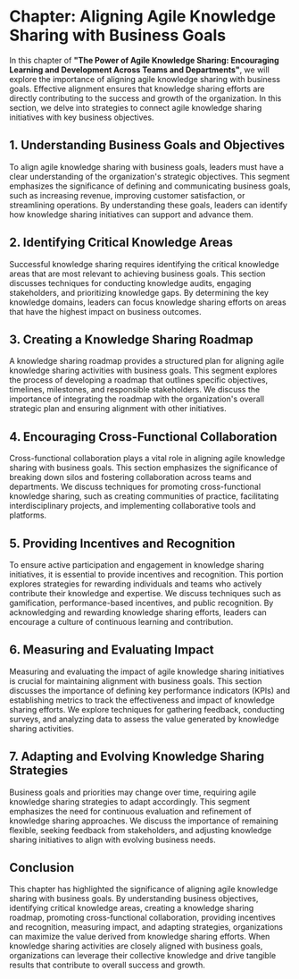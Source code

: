 Chapter: Aligning Agile Knowledge Sharing with Business Goals
=============================================================

In this chapter of **"The Power of Agile Knowledge Sharing: Encouraging Learning and Development Across Teams and Departments"**, we will explore the importance of aligning agile knowledge sharing with business goals. Effective alignment ensures that knowledge sharing efforts are directly contributing to the success and growth of the organization. In this section, we delve into strategies to connect agile knowledge sharing initiatives with key business objectives.

**1. Understanding Business Goals and Objectives**
--------------------------------------------------

To align agile knowledge sharing with business goals, leaders must have a clear understanding of the organization's strategic objectives. This segment emphasizes the significance of defining and communicating business goals, such as increasing revenue, improving customer satisfaction, or streamlining operations. By understanding these goals, leaders can identify how knowledge sharing initiatives can support and advance them.

**2. Identifying Critical Knowledge Areas**
-------------------------------------------

Successful knowledge sharing requires identifying the critical knowledge areas that are most relevant to achieving business goals. This section discusses techniques for conducting knowledge audits, engaging stakeholders, and prioritizing knowledge gaps. By determining the key knowledge domains, leaders can focus knowledge sharing efforts on areas that have the highest impact on business outcomes.

**3. Creating a Knowledge Sharing Roadmap**
-------------------------------------------

A knowledge sharing roadmap provides a structured plan for aligning agile knowledge sharing activities with business goals. This segment explores the process of developing a roadmap that outlines specific objectives, timelines, milestones, and responsible stakeholders. We discuss the importance of integrating the roadmap with the organization's overall strategic plan and ensuring alignment with other initiatives.

**4. Encouraging Cross-Functional Collaboration**
-------------------------------------------------

Cross-functional collaboration plays a vital role in aligning agile knowledge sharing with business goals. This section emphasizes the significance of breaking down silos and fostering collaboration across teams and departments. We discuss techniques for promoting cross-functional knowledge sharing, such as creating communities of practice, facilitating interdisciplinary projects, and implementing collaborative tools and platforms.

**5. Providing Incentives and Recognition**
-------------------------------------------

To ensure active participation and engagement in knowledge sharing initiatives, it is essential to provide incentives and recognition. This portion explores strategies for rewarding individuals and teams who actively contribute their knowledge and expertise. We discuss techniques such as gamification, performance-based incentives, and public recognition. By acknowledging and rewarding knowledge sharing efforts, leaders can encourage a culture of continuous learning and contribution.

**6. Measuring and Evaluating Impact**
--------------------------------------

Measuring and evaluating the impact of agile knowledge sharing initiatives is crucial for maintaining alignment with business goals. This section discusses the importance of defining key performance indicators (KPIs) and establishing metrics to track the effectiveness and impact of knowledge sharing efforts. We explore techniques for gathering feedback, conducting surveys, and analyzing data to assess the value generated by knowledge sharing activities.

**7. Adapting and Evolving Knowledge Sharing Strategies**
---------------------------------------------------------

Business goals and priorities may change over time, requiring agile knowledge sharing strategies to adapt accordingly. This segment emphasizes the need for continuous evaluation and refinement of knowledge sharing approaches. We discuss the importance of remaining flexible, seeking feedback from stakeholders, and adjusting knowledge sharing initiatives to align with evolving business needs.

**Conclusion**
--------------

This chapter has highlighted the significance of aligning agile knowledge sharing with business goals. By understanding business objectives, identifying critical knowledge areas, creating a knowledge sharing roadmap, promoting cross-functional collaboration, providing incentives and recognition, measuring impact, and adapting strategies, organizations can maximize the value derived from knowledge sharing efforts. When knowledge sharing activities are closely aligned with business goals, organizations can leverage their collective knowledge and drive tangible results that contribute to overall success and growth.
